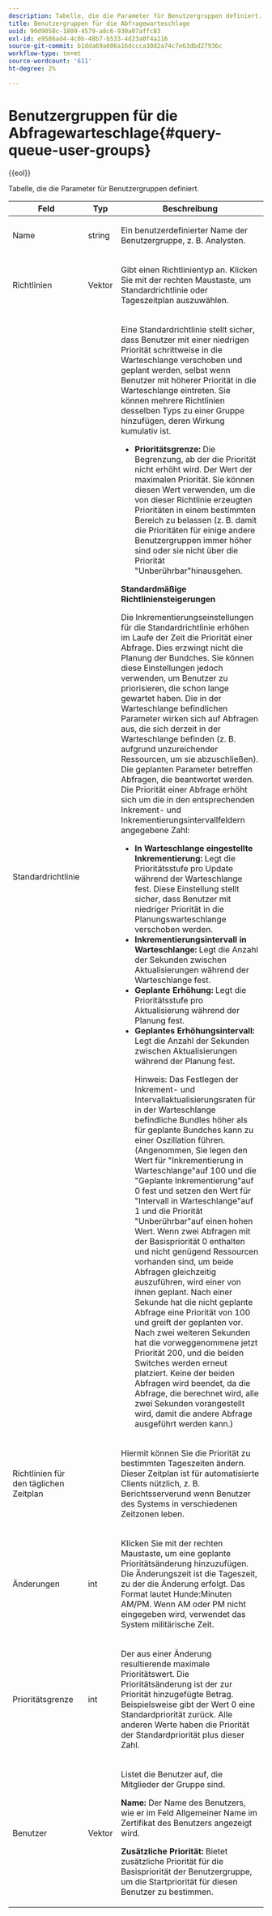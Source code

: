 ```yaml
---
description: Tabelle, die die Parameter für Benutzergruppen definiert.
title: Benutzergruppen für die Abfragewarteschlage
uuid: 90d9058c-1809-4579-a8c6-930a07affc83
exl-id: e9586ad4-4c0b-48b7-b533-4d23a0f4a216
source-git-commit: b1dda69a606a16dccca30d2a74c7e63dbd27936c
workflow-type: tm+mt
source-wordcount: '611'
ht-degree: 2%

---
```


# Benutzergruppen für die Abfragewarteschlage{#query-queue-user-groups}

{{eol}}

Tabelle, die die Parameter für Benutzergruppen definiert.

<table id="table_670A47E25A7A43F0B599BD7ABB173E69"> 
 <thead> 
  <tr> 
   <th colname="col1" class="entry"> Feld </th> 
   <th colname="col2" class="entry"> Typ </th> 
   <th colname="col3" class="entry"> Beschreibung </th> 
  </tr> 
 </thead>
 <tbody> 
  <tr> 
   <td colname="col1"> <p>Name </p> </td> 
   <td colname="col2"> <p>string </p> </td> 
   <td colname="col3"> <p>Ein benutzerdefinierter Name der Benutzergruppe, z. B. Analysten. </p> </td> 
  </tr> 
  <tr> 
   <td colname="col1"> <p>Richtlinien </p> </td> 
   <td colname="col2"> <p>Vektor </p> </td> 
   <td colname="col3"> <p>Gibt einen Richtlinientyp an. Klicken Sie mit der rechten Maustaste, um Standardrichtlinie oder Tageszeitplan auszuwählen. </p> </td> 
  </tr> 
  <tr> 
   <td colname="col1"> <p>Standardrichtlinie </p> </td> 
   <td colname="col2"> </td> 
   <td colname="col3"> <p>Eine Standardrichtlinie stellt sicher, dass Benutzer mit einer niedrigen Priorität schrittweise in die Warteschlange verschoben und geplant werden, selbst wenn Benutzer mit höherer Priorität in die Warteschlange eintreten. Sie können mehrere Richtlinien desselben Typs zu einer Gruppe hinzufügen, deren Wirkung kumulativ ist. 
     <ul id="ul_F7F60D23DC934F61AF2183177A11FA65"> 
      <li id="li_805ED3E740814FAEBFF2B411BAB3D248"><b>Prioritätsgrenze:</b> Die Begrenzung, ab der die Priorität nicht erhöht wird. Der Wert der maximalen Priorität. Sie können diesen Wert verwenden, um die von dieser Richtlinie erzeugten Prioritäten in einem bestimmten Bereich zu belassen (z. B. damit die Prioritäten für einige andere Benutzergruppen immer höher sind oder sie nicht über die Priorität "Unberührbar"hinausgehen. </li> 
     </ul> </p> <p> <b>Standardmäßige Richtliniensteigerungen</b> </p> <p>Die Inkrementierungseinstellungen für die Standardrichtlinie erhöhen im Laufe der Zeit die Priorität einer Abfrage. Dies erzwingt nicht die Planung der Bundches. Sie können diese Einstellungen jedoch verwenden, um Benutzer zu priorisieren, die schon lange gewartet haben. Die in der Warteschlange befindlichen Parameter wirken sich auf Abfragen aus, die sich derzeit in der Warteschlange befinden (z. B. aufgrund unzureichender Ressourcen, um sie abzuschließen). Die geplanten Parameter betreffen Abfragen, die beantwortet werden. Die Priorität einer Abfrage erhöht sich um die in den entsprechenden Inkrement- und Inkrementierungsintervallfeldern angegebene Zahl: 
     <ul id="ul_7A5EE18CE10E4484A203B938525C806C"> 
      <li id="li_4B5CD827AF3848DA811A96C851340518"><b>In Warteschlange eingestellte Inkrementierung:</b> Legt die Prioritätsstufe pro Update während der Warteschlange fest. Diese Einstellung stellt sicher, dass Benutzer mit niedriger Priorität in die Planungswarteschlange verschoben werden. </li> 
      <li id="li_91CA798235234A1CAC7AB32A7FB1CE84"><b>Inkrementierungsintervall in Warteschlange:</b> Legt die Anzahl der Sekunden zwischen Aktualisierungen während der Warteschlange fest. </li> 
      <li id="li_079275E21ABA43B796A853624A6BDC29"><b>Geplante Erhöhung:</b> Legt die Prioritätsstufe pro Aktualisierung während der Planung fest. </li> 
      <li id="li_3AE2EC3EBE6C4670BA0FA1BBD03FEBBD"><b>Geplantes Erhöhungsintervall:</b> Legt die Anzahl der Sekunden zwischen Aktualisierungen während der Planung fest. <p> <p>Hinweis: Das Festlegen der Inkrement- und Intervallaktualisierungsraten für in der Warteschlange befindliche Bundles höher als für geplante Bundches kann zu einer Oszillation führen. (Angenommen, Sie legen den Wert für "Inkrementierung in Warteschlange"auf 100 und die "Geplante Inkrementierung"auf 0 fest und setzen den Wert für "Intervall in Warteschlange"auf 1 und die Priorität "Unberührbar"auf einen hohen Wert. Wenn zwei Abfragen mit der Basispriorität 0 enthalten und nicht genügend Ressourcen vorhanden sind, um beide Abfragen gleichzeitig auszuführen, wird einer von ihnen geplant. Nach einer Sekunde hat die nicht geplante Abfrage eine Priorität von 100 und greift der geplanten vor. Nach zwei weiteren Sekunden hat die vorweggenommene jetzt Priorität 200, und die beiden Switches werden erneut platziert. Keine der beiden Abfragen wird beendet, da die Abfrage, die berechnet wird, alle zwei Sekunden vorangestellt wird, damit die andere Abfrage ausgeführt werden kann.) </p> </p> </li> 
     </ul> </p> </td> 
  </tr> 
  <tr> 
   <td colname="col1"> <p>Richtlinien für den täglichen Zeitplan </p> </td> 
   <td colname="col2"> </td> 
   <td colname="col3"> <p>Hiermit können Sie die Priorität zu bestimmten Tageszeiten ändern. Dieser Zeitplan ist für automatisierte Clients nützlich, z. B. <span class="wintitle"> Berichtsserver</span>und wenn Benutzer des Systems in verschiedenen Zeitzonen leben. </p> </td> 
  </tr> 
  <tr> 
   <td colname="col1"> <p>Änderungen </p> </td> 
   <td colname="col2"> <p>int </p> </td> 
   <td colname="col3"> <p>Klicken Sie mit der rechten Maustaste, um eine geplante Prioritätsänderung hinzuzufügen. Die Änderungszeit ist die Tageszeit, zu der die Änderung erfolgt. Das Format lautet Hunde:Minuten AM/PM. Wenn AM oder PM nicht eingegeben wird, verwendet das System militärische Zeit. </p> </td> 
  </tr> 
  <tr> 
   <td colname="col1"> <p>Prioritätsgrenze </p> </td> 
   <td colname="col2"> <p>int </p> </td> 
   <td colname="col3"> <p>Der aus einer Änderung resultierende maximale Prioritätswert. Die Prioritätsänderung ist der zur Priorität hinzugefügte Betrag. Beispielsweise gibt der Wert 0 eine Standardpriorität zurück. Alle anderen Werte haben die Priorität der Standardpriorität plus dieser Zahl. </p> </td> 
  </tr> 
  <tr> 
   <td colname="col1"> <p>Benutzer </p> </td> 
   <td colname="col2"> <p>Vektor </p> </td> 
   <td colname="col3"> <p>Listet die Benutzer auf, die Mitglieder der Gruppe sind. </p> <p> <b>Name:</b> Der Name des Benutzers, wie er im Feld Allgemeiner Name im Zertifikat des Benutzers angezeigt wird. </p> <p> <b>Zusätzliche Priorität:</b> Bietet zusätzliche Priorität für die Basispriorität der Benutzergruppe, um die Startpriorität für diesen Benutzer zu bestimmen. </p> </td> 
  </tr> 
 </tbody> 
</table>
